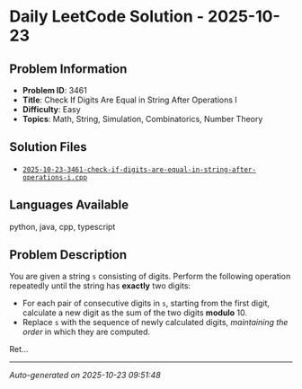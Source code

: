 # Daily LeetCode Solution - 2025-10-23

## Problem Information
- **Problem ID**: 3461
- **Title**: Check If Digits Are Equal in String After Operations I
- **Difficulty**: Easy
- **Topics**: Math, String, Simulation, Combinatorics, Number Theory

## Solution Files
- [`2025-10-23-3461-check-if-digits-are-equal-in-string-after-operations-i.cpp`](solutions/2025/10/2025-10-23-3461-check-if-digits-are-equal-in-string-after-operations-i.cpp)

## Languages Available
python, java, cpp, typescript

## Problem Description
<p>You are given a string <code>s</code> consisting of digits. Perform the following operation repeatedly until the string has <strong>exactly</strong> two digits:</p>

<ul>
	<li>For each pair of consecutive digits in <code>s</code>, starting from the first digit, calculate a new digit as the sum of the two digits <strong>modulo</strong> 10.</li>
	<li>Replace <code>s</code> with the sequence of newly calculated digits, <em>maintaining the order</em> in which they are computed.</li>
</ul>

<p>Ret...

---
*Auto-generated on 2025-10-23 09:51:48*
